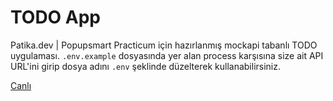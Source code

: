 # TODO App
Patika.dev | Popupsmart Practicum için hazırlanmış mockapi tabanlı TODO uygulaması.
`.env.example` dosyasında yer alan process karşısına size ait API URL'ini girip dosya adını `.env` şeklinde düzelterek kullanabilirsiniz.

[Canlı](https://todoapp-practicum.vercel.app/)
